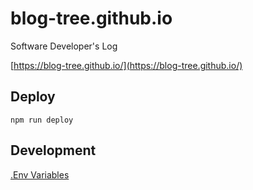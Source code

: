 # blog-tree.github.io
Software Developer's Log

[https://blog-tree.github.io/](https://blog-tree.github.io/)

## Deploy
`npm run deploy`

## Development


[.Env Variables](https://create-react-app.dev/docs/adding-custom-environment-variables/)
